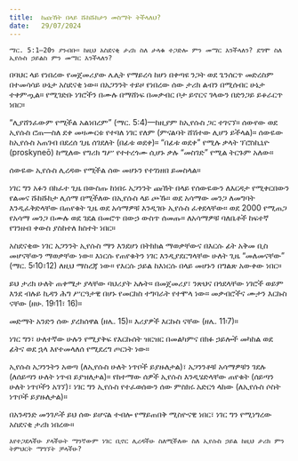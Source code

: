 ```yaml
---
title:  ከጩኸት በላይ ሹክሹክታን መስማት ትችላለህ?
date:   29/07/2024
---
```


`ማር. 5:1–20ን ያንብቡ። ከዚህ አስደናቂ ታሪክ ስለ ታላቁ ተጋድሎ ምን መማር እንችላለን? ደግሞ ስለ ኢየሱስ ኃይልስ ምን መማር እንችላለን?`

በባህር ላይ የነበረው የመጀመሪያው ሌሊት የማይረሳ ከሆነ በቀጣዩ ንጋት ወደ ጌንሰርጥ መድረስም በተመሳሳይ ሁኔታ አስደናቂ ነው። በአጋንንት ተይዞ የነበረው ሰው ታሪክ ልብን በሚሰብር ሁኔታ ተቀምጧል። የሚገድቡ ነገሮችን በሙሉ በማሸነፍ በመቃብር ቦታ ይኖርና ገላውን በድንጋይ ይቆራርጥ ነበር።

“ሊያሸንፈውም የሚችል አልነበረም” (ማር. 5:4)—ከዚያም ከኢየሱስ ጋር ተገናኘ። ሰውየው ወደ ኢየሱስ ሮጠ—ስለ ደቀ መዛሙርቱ የተባለ ነገር የለም (ምናልባት ሸሽተው ሊሆን ይችላል)። ሰውዬው ከኢየሱስ አጠገብ በደረሰ ጊዜ ሰገደለት (በፊቱ ወደቀ)። “በፊቱ ወደቀ” የሚሉ ቃላት ፕሮስኪኒዮ (proskyneō) ከሚለው የግሪክ ግሥ የተተረጎሙ ሲሆኑ ቃሉ “መስገድ” የሚል ትርጉም አለው።

ሰውዬው ኢየሱስ ሊረዳው የሚችል ሰው መሆኑን የተገነዘበ ይመስላል።

ነገር ግን አፉን በከፈተ ጊዜ በውስጡ ከነበሩ አጋንንት ጩኸት በላይ የሰውዬውን ለእርዳታ የሚቀርበውን የልመና ሹክሹክታ ሊሰማ በሚችለው በኢየሱስ ላይ   ጮኹ። ወደ አሳማው መንጋ ለመግባት እንዲፈቅድላቸው በጠየቁት ጊዜ ወደ አሳማዎቹ እንዲገቡ ኢየሱስ ፈቀደላቸው። ወደ 2000 የሚጠጋ የአሳማ መንጋ በሙሉ ወደ ገደል በመሮጥ በውኃ ውስጥ ሰመጡ። ለአሳማዎቹ ባለቤቶች ከፍተኛ የገንዘብ ቀውስ ያስከተለ ክስተት ነበር።

አስደናቂው ነገር አጋንንት ኢየሱስ ማን እንደሆነ በትክክል ማወቃቸውና በእርሱ ፊት አቅመ ቢስ መሆናቸውን ማወቃቸው ነው። እነርሱ የጠየቁትን ነገር እንዲያደርግላቸው ሁለት ጊዜ “መለመናቸው” (ማር. 5፡10፣12) ለዚህ ማስረጃ ነው። የእርሱ ኃይል ከእነርሱ በላይ መሆኑን በግልጽ አውቀው ነበር።

ይህ ታሪክ ሁለት ጠቀሜታ ያላቸው ባህሪያት አሉት። በመጀመሪያ፣ ንጽህና በጎደላቸው ነገሮች ወይም እንደ ብሉይ ኪዳን ሕግ ሥርዓታዊ በሆኑ የመርከስ ተግባራት የተሞላ ነው። መቃብሮችና ሙታን እርኩስ ናቸው (ዘሁ. 19፡11፣ 16)።

መድማት አንድን ሰው ያረክሰዋል (ዘሌ. 15)። እሪያዎች እርኩስ ናቸው (ዘሌ. 11፡7)።

ነገር ግን፣ ሁለተኛው ሁሉን የሚያቅፍ የእርኩሰት ዝርዝር በመልካምና በክፉ ኃይሎች መካከል ወደ ፊትና ወደ ኋላ እየተመላለሰ የሚደረግ ጦርነት ነው።

ኢየሱስ አጋንንትን አወጣ (ለኢየሱስ ሁለት ነጥቦች ይያዙለታል)፣ አጋንንቶቹ አሳማዎቹን ገደሉ (ለሰይጣን ሁለት ነጥብ ይያዝለታል)። የከተማው ሰዎች ኢየሱስ እንዲሄድላቸው ጠየቁት (ሰይጣን ሁለት ነጥቦችን አገኘ)፣ ነገር ግን ኢየሱስ የተፈወሰውን ሰው ምስክሩ አድርጎ ላከው (ለኢየሱስ ሶስት ነጥቦች ይያዙለታል)።

በአንዳንድ መንገዶች ይህ ሰው ይሆናል ተብሎ የማይጠበቅ ሚስዮናዊ ነበር፣ ነገር ግን የሚነግረው አስደናቂ ታሪክ ነበረው።

`እየተጋደላችሁ ያላችሁት ማንኛውም ነገር ቢኖር ሊረዳችሁ ስለሚችለው ስለ ኢየሱስ ኃይል ከዚህ ታሪክ ምን ትምህርት ማግኘት ቻላችሁ?`
